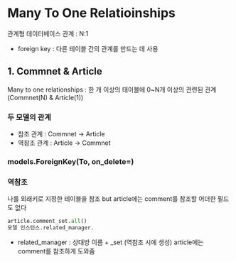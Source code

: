 # Many To One Relatioinships
관계형 데이터베이스 관계 : N:1

- foreign key : 다른 테이블 간의 관계를 만드는 데 사용


## 1. Commnet & Article
Many to one relationships : 한 개 이상의 태이블에 0~N개 이상의 관련된 관계(Commnet(N) & Article(1))

### 두 모델의 관계
- 참조 관계 : Commnet → Article
- 역참조 관계 : Article → Commnet 


### models.ForeignKey(To, on_delete=)


### 역참조 
나를 외래키로 지정한 테이블을 참조
but article에는 comment를 참조할 어더한 필드도 없다
```py
article.comment_set.all()
모델 인스턴스.related_manager.
```
- related_manager : 상대방 이름 + _set (역참조 시에 생성)
article에는 comment를 참조하게 도와줌